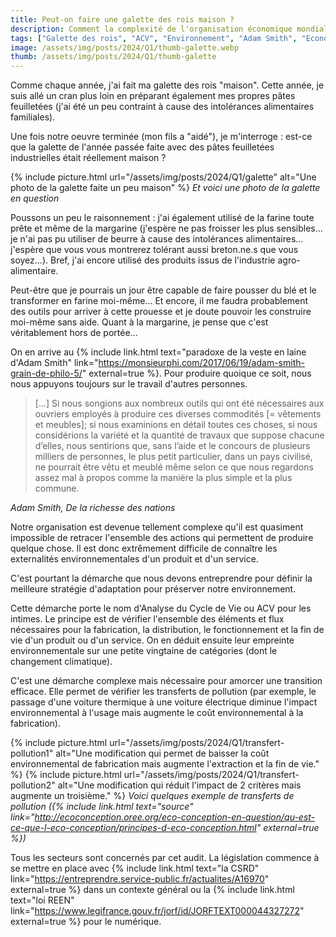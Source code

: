 ```yaml
---
title: Peut-on faire une galette des rois maison ?
description: Comment la complexité de l'organisation économique mondiale nuit à prendre de bonnes décisions environnementales
tags: ["Galette des rois", "ACV", "Environnement", "Adam Smith", "Economie"]
image: /assets/img/posts/2024/Q1/thumb-galette.webp
thumb: /assets/img/posts/2024/Q1/thumb-galette
---
```


Comme chaque année, j'ai fait ma galette des rois "maison". Cette année, je suis allé un cran plus loin en préparant également mes propres pâtes feuilletées (j'ai été un peu contraint à cause des intolérances alimentaires familiales).

Une fois notre oeuvre terminée (mon fils a "aidé"), je m'interroge : est-ce que la galette de l'année passée faite avec des pâtes feuilletées industrielles était réellement maison ?

{% include picture.html 
    url="/assets/img/posts/2024/Q1/galette"
    alt="Une photo de la galette faite un peu maison"
%}
*Et voici une photo de la galette en question*

Poussons un peu le raisonnement : j'ai également utilisé de la farine toute prête et même de la margarine (j'espère ne pas froisser les plus sensibles... je n'ai pas pu utiliser de beurre à cause des intolérances alimentaires... j'espère que vous vous montrerez tolérant aussi breton.ne.s que vous soyez...). Bref, j'ai encore utilisé des produits issus de l'industrie agro-alimentaire.

Peut-être que je pourrais un jour être capable de faire pousser du blé et le transformer en farine moi-même... Et encore, il me faudra probablement des outils pour arriver à cette prouesse et je doute pouvoir les construire moi-même sans aide. Quant à la margarine, je pense que c'est véritablement hors de portée...

On en arrive au {% include link.html text="paradoxe de la veste en laine d'Adam Smith" link="https://monsieurphi.com/2017/06/19/adam-smith-grain-de-philo-5/" external=true %}. Pour produire quoique ce soit, nous nous appuyons toujours sur le travail d'autres personnes. 

>  [...] Si nous songions aux nombreux outils qui ont été nécessaires aux ouvriers employés à produire ces diverses commodités [= vêtements et meubles]; si nous examinions en détail toutes ces choses, si nous considérions la variété et la quantité de travaux que suppose chacune d’elles, nous sentirions que, sans l’aide et le concours de plusieurs milliers de personnes, le plus petit particulier, dans un pays civilisé, ne pourrait être vêtu et meublé même selon ce que nous regardons assez mal à propos comme la manière la plus simple et la plus commune.

*Adam Smith, De la richesse des nations*

Notre organisation est devenue tellement complexe qu'il est quasiment impossible de retracer l'ensemble des actions qui permettent de produire quelque chose. Il est donc extrêmement difficile de connaître les externalités environnementales d'un produit et d'un service.

C'est pourtant la démarche que nous devons entreprendre pour définir la meilleure stratégie d'adaptation pour préserver notre environnement.

Cette démarche porte le nom d'Analyse du Cycle de Vie ou ACV pour les intimes. Le principe est de vérifier l'ensemble des éléments et flux nécessaires pour la fabrication, la distribution, le fonctionnement et la fin de vie d'un produit ou d'un service. On en déduit ensuite leur empreinte environnementale sur une petite vingtaine de catégories (dont le changement climatique).

C'est une démarche complexe mais nécessaire pour amorcer une transition efficace. Elle permet de vérifier les transferts de pollution (par exemple, le passage d'une voiture thermique à une voiture électrique diminue l'impact environnemental à l'usage mais augmente le coût environnemental à la fabrication).

{% include picture.html 
    url="/assets/img/posts/2024/Q1/transfert-pollution1"
    alt="Une modification qui permet de baisser la coût environnemental de fabrication mais augmente l'extraction et la fin de vie."
%}
{% include picture.html 
    url="/assets/img/posts/2024/Q1/transfert-pollution2"
    alt="Une modification qui réduit l'impact de 2 critères mais augmente un troisième."
%}
*Voici quelques exemple de transferts de pollution ({% include link.html text="source" link="http://ecoconception.oree.org/eco-conception-en-question/qu-est-ce-que-l-eco-conception/principes-d-eco-conception.html" external=true %})*

Tous les secteurs sont concernés par cet audit. La législation commence à se mettre en place avec {% include link.html text="la CSRD" link="https://entreprendre.service-public.fr/actualites/A16970" external=true %} dans un contexte général ou la {% include link.html text="loi REEN" link="https://www.legifrance.gouv.fr/jorf/id/JORFTEXT000044327272" external=true %} pour le numérique.
